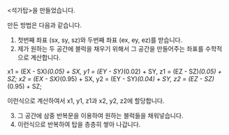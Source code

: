 <석가탑>을 만들었습니다.

만든 방법은 다음과 같습니다.

1. 첫번째 좌표 (sx, sy, sz)와 두번째 좌표 (ex, ey, ez)를 받습니다.
2. 제가 원하는 두 공간에 블럭을 채우기 위해서 그 공간을 만들어주는 좌표를 수학적으로 계산합니다.

x1 = (EX - SX)*(0.05) + SX, y1 = (EY - SY)*(0.02) + SY, z1 = (EZ - SZ)*(0.05) + SZ;
x2 = (EX - SX)*(0.95) + SX, y2 = (EY - SY)*(0.04) + SY, z2 = (EZ - SZ)*(0.95) + SZ;

이런식으로 계산하여서 x1, y1, z1과 x2, y2, z2에 할당합니다.

3. 그 공간에 삼중 반복문을 이용하여 원하는  블럭들을 채워넣습니다.
4. 이런식으로 반복하여 탑을 층층히 쌓아 나갑니다.



